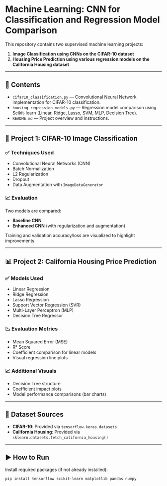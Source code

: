 # Machine Learning: CNN for Classification and Regression Model Comparison

This repository contains two supervised machine learning projects:

1. **Image Classification using CNNs on the CIFAR-10 dataset**
2. **Housing Price Prediction using various regression models on the California Housing dataset**

---

## 📁 Contents

- `cifar10_classification.py` — Convolutional Neural Network implementation for CIFAR-10 classification.
- `housing_regression_models.py` — Regression model comparison using Scikit-learn (Linear, Ridge, Lasso, SVM, MLP, Decision Tree).
- `README.md` — Project overview and instructions.

---

## 🧠 Project 1: CIFAR-10 Image Classification

### ✅ Techniques Used

- Convolutional Neural Networks (CNN)
- Batch Normalization
- L2 Regularization
- Dropout
- Data Augmentation with `ImageDataGenerator`

### 📈 Evaluation

Two models are compared:

- **Baseline CNN**
- **Enhanced CNN** (with regularization and augmentation)

Training and validation accuracy/loss are visualized to highlight improvements.

---

## 📊 Project 2: California Housing Price Prediction

### ✅ Models Used

- Linear Regression
- Ridge Regression
- Lasso Regression
- Support Vector Regression (SVR)
- Multi-Layer Perceptron (MLP)
- Decision Tree Regressor

### 📉 Evaluation Metrics

- Mean Squared Error (MSE)
- R² Score
- Coefficient comparison for linear models
- Visual regression line plots

### 📈 Additional Visuals

- Decision Tree structure
- Coefficient impact plots
- Model performance comparisons (bar charts)

---

## 💾 Dataset Sources

- **CIFAR-10**: Provided via `tensorflow.keras.datasets`
- **California Housing**: Provided via `sklearn.datasets.fetch_california_housing()`

---

## ▶️ How to Run

Install required packages (if not already installed):

```bash
pip install tensorflow scikit-learn matplotlib pandas numpy
